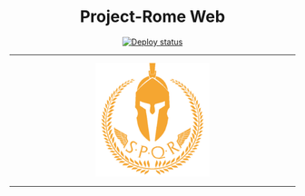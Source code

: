 <div align="center">
   <h1>Project-Rome Web</h1>
   <a href="https://github.com/Rome-Project/Rome-Project-Web/actions">
      <img src="https://github.com/Rome-Project/Rome-Project-Web/actions/workflows/deploy.yml/badge.svg" alt="Deploy status"/>
   </a>

   ---

   <img src="./public/assets/RomeLogo.svg" height="200" width="200"/>

</div>

---
